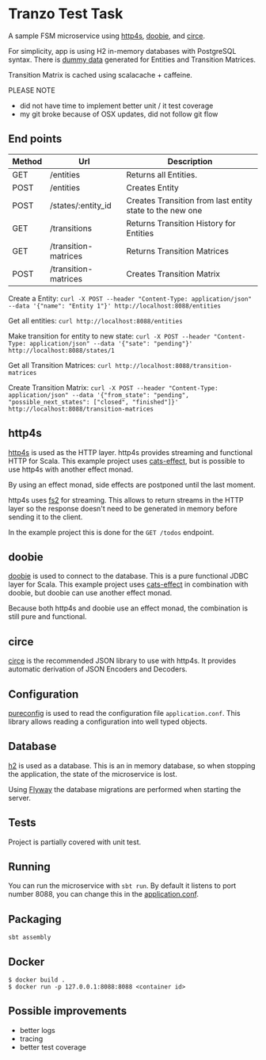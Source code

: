# Tranzo Test Task
A sample FSM microservice using [http4s](http://http4s.org/), [doobie](http://tpolecat.github.io/doobie/),
and [circe](https://github.com/circe/circe).

For simplicity, app is using H2 in-memory databases with PostgreSQL syntax.
There is [dummy data](src/main/resources/db/migration/V1__create_todo.sql) generated for Entities and Transition Matrices.

Transition Matrix is cached using scalacache + caffeine. 

PLEASE NOTE
- did not have time to implement better unit / it test coverage
- my git broke because of OSX updates, did not follow git flow

## End points

Method | Url                     | Description
------ | -----------             | -----------
GET    | /entities               | Returns all Entities.
POST   | /entities               | Creates Entity
POST   | /states/:entity_id      | Creates Transition from last entity state to the new one
GET    | /transitions            | Returns Transition History for Entities
GET    | /transition-matrices    | Returns Transition Matrices 
POST   | /transition-matrices    | Creates Transition Matrix  

Create a Entity:
```curl -X POST --header "Content-Type: application/json" --data '{"name": "Entity 1"}' http://localhost:8088/entities```

Get all entities:
```curl http://localhost:8088/entities```

Make transition for entity to new state:
```curl -X POST --header "Content-Type: application/json" --data '{"sate": "pending"}' http://localhost:8088/states/1```

Get all Transition Matrices:
```curl http://localhost:8088/transition-matrices```

Create Transition Matrix:
```curl -X POST --header "Content-Type: application/json" --data '{"from_state": "pending", "possible_next_states": ["closed", "finished"]}' http://localhost:8088/transition-matrices```

## http4s
[http4s](http://http4s.org/) is used as the HTTP layer. http4s provides streaming and functional HTTP for Scala.
This example project uses [cats-effect](https://github.com/typelevel/cats-effect), but is possible to use
http4s with another effect monad.

By using an effect monad, side effects are postponed until the last moment.

http4s uses [fs2](https://github.com/functional-streams-for-scala/fs2) for streaming. This allows to return
streams in the HTTP layer so the response doesn't need to be generated in memory before sending it to the client.

In the example project this is done for the `GET /todos` endpoint.

## doobie
[doobie](http://tpolecat.github.io/doobie/) is used to connect to the database. This is a pure functional JDBC layer for Scala.
This example project uses [cats-effect](https://github.com/typelevel/cats-effect) in combination with doobie,
but doobie can use another effect monad.

Because both http4s and doobie use an effect monad, the combination is still pure and functional.

## circe
[circe](https://github.com/circe/circe) is the recommended JSON library to use with http4s. It provides
automatic derivation of JSON Encoders and Decoders.

## Configuration
[pureconfig](https://github.com/pureconfig/pureconfig) is used to read the configuration file `application.conf`.
This library allows reading a configuration into well typed objects.

## Database
[h2](http://www.h2database.com/) is used as a database. This is an in memory database, so when stopping the application, the state of the
microservice is lost.

Using [Flyway](https://flywaydb.org/) the database migrations are performed when starting the server.

## Tests
Project is partially covered with unit test.

## Running
You can run the microservice with `sbt run`. By default it listens to port number 8088, you can change
this in the [application.conf](src/main/resources/application.conf).

## Packaging
`sbt assembly`

## Docker
```
$ docker build .
$ docker run -p 127.0.0.1:8088:8088 <container id>
```

## Possible improvements
- better logs
- tracing
- better test coverage
